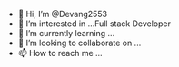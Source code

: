 - 👋 Hi, I’m @Devang2553
- 👀 I’m interested in ...Full stack Developer
- 🌱 I’m currently learning ...
- 💞️ I’m looking to collaborate on ...
- 📫 How to reach me ...

<!---
Devang2553/Devang2553 is a ✨ special ✨ repository because its `README.md` (this file) appears on your GitHub profile.
You can click the Preview link to take a look at your changes.
--->
